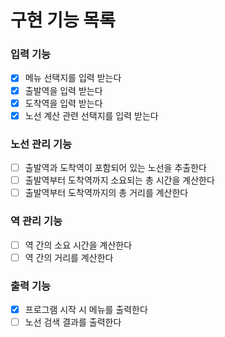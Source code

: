 # 구현 기능 목록

### 입력 기능
- [x] 메뉴 선택지를 입력 받는다
- [x] 출발역을 입력 받는다
- [x] 도착역을 입력 받는다
- [x] 노선 계산 관련 선택지를 입력 받는다

### 노선 관리 기능
- [ ] 출발역과 도착역이 포함되어 있는 노선을 추출한다
- [ ] 출발역부터 도착역까지 소요되는 총 시간을 계산한다
- [ ] 출발역부터 도착역까지의 총 거리를 계산한다

### 역 관리 기능
- [ ] 역 간의 소요 시간을 계산한다
- [ ] 역 간의 거리를 계산한다

### 출력 기능
- [x] 프로그램 시작 시 메뉴를 출력한다
- [ ] 노선 검색 결과를 출력한다